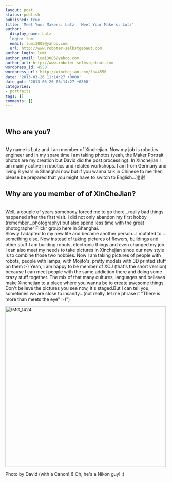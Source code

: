 ```yaml
---
layout: post
status: publish
published: true
title: 'Meet Your Makers: Lutz | Meet Your Makers: Lutz'
author:
  display_name: Lutz
  login: lumi
  email: lumi3005@yahoo.com
  url: http://www.roboter-selbstgebaut.com
author_login: lumi
author_email: lumi3005@yahoo.com
author_url: http://www.roboter-selbstgebaut.com
wordpress_id: 4550
wordpress_url: http://xinchejian.com/?p=4550
date: '2013-03-26 11:14:27 +0800'
date_gmt: '2013-03-26 03:14:27 +0800'
categories:
- portraits
tags: []
comments: []
---
```

<p><!--:en--><br />
<h2>Who are you?</h2><br />
My name is Lutz and I am member of Xinchejian. Now my job is robotics engineer and in my spare time i am taking photos (yeah, the Maker Portrait photos are my creation but David did the post processing). In Xinchejian I am mainly active in robotics and related workshops.  I am from Germany and living 8 years in Shanghai now but if you wanna talk in Chinese to me then please be prepared that you might have to switch to English...谢谢</p>
<h2>Why are you member of of XinCheJian?</h2><br />
Well, a couple of years somebody forced me to go there...really bad things happened after the first visit. I did not only abandon my first hobby (remember...photography) but also spend less time with the great photographer Flickr group here in Shanghai.<br />
Slowly I adapted to my new life and became another person...I mutated to ... something else. Now instead of taking pictures of flowers, buildings and other stuff I am building robots, electronic things and even changed my job. I can also meet my needs to take pictures in Xinchejian since our new style is to combine those two hobbies. Now I am taking pictures of people with robots, people with lamps, with Mojito's, pretty models with 3D printed stuff on them :-) Yeah, I am happy to be member of XCJ (that's the short version) because I can meet people with the same addiction there and doing some crazy stuff together. The mix of that many cultures, languages and believes make Xinchejian to a place where you wanna be to create awesome things.<br />
Don't believe the pictures you see now, it's staged.But I can tell you, sometimes we are close to insanity...(not really, let me phrase it "There is more than meets the eye" :-)")</p>
<p><a href="http://xinchejian.com/wp-content/uploads/2013/03/IMG_1424.jpg"><img src="http://xinchejian.com/wp-content/uploads/2013/03/IMG_1424.jpg" alt="IMG_1424" width="500" class="alignnone size-medium wp-image-4552" /></a></p>
<p>Photo by David (with a Canon!!!) Oh, he's a Nikon guy! :) <!--:--></p>
